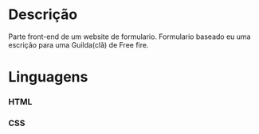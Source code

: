 # Descrição
Parte front-end de um website de formulario.
Formulario baseado eu uma escrição para uma Guilda(clã) de Free fire.

# Linguagens 
###  HTML
### CSS
